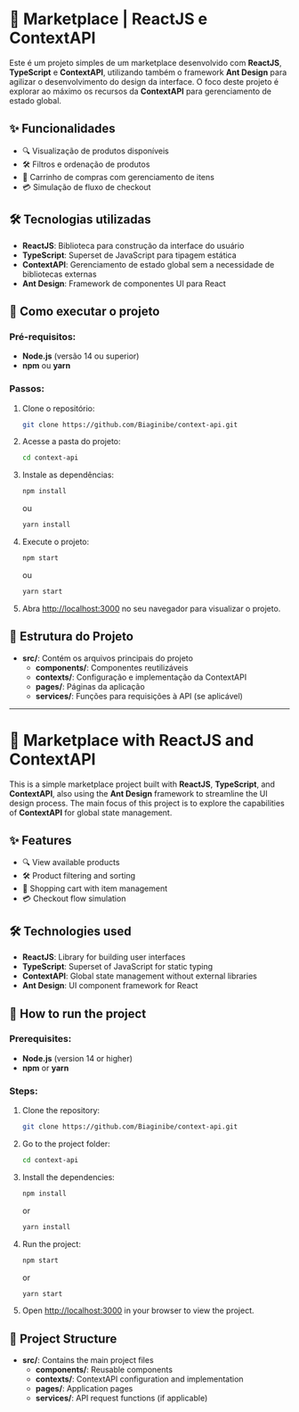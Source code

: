# 🛒 Marketplace | ReactJS e ContextAPI

Este é um projeto simples de um marketplace desenvolvido com **ReactJS**, **TypeScript** e **ContextAPI**, utilizando também o framework **Ant Design** para agilizar o desenvolvimento do design da interface. O foco deste projeto é explorar ao máximo os recursos da **ContextAPI** para gerenciamento de estado global.

## ✨ Funcionalidades

- 🔍 Visualização de produtos disponíveis
- 🛠️ Filtros e ordenação de produtos
- 🛒 Carrinho de compras com gerenciamento de itens
- 💳 Simulação de fluxo de checkout

## 🛠️ Tecnologias utilizadas

- **ReactJS**: Biblioteca para construção da interface do usuário
- **TypeScript**: Superset de JavaScript para tipagem estática
- **ContextAPI**: Gerenciamento de estado global sem a necessidade de bibliotecas externas
- **Ant Design**: Framework de componentes UI para React

## 🚀 Como executar o projeto

### Pré-requisitos:

- **Node.js** (versão 14 ou superior)
- **npm** ou **yarn**

### Passos:

1. Clone o repositório:

   ```bash
   git clone https://github.com/Biaginibe/context-api.git
   ```

2. Acesse a pasta do projeto:

   ```bash
   cd context-api
   ```

3. Instale as dependências:

   ```bash
   npm install
   ```

   ou

   ```bash
   yarn install
   ```

4. Execute o projeto:

   ```bash
   npm start
   ```

   ou

   ```bash
   yarn start
   ```

5. Abra [http://localhost:3000](http://localhost:3000) no seu navegador para visualizar o projeto.

## 📁 Estrutura do Projeto

- **src/**: Contém os arquivos principais do projeto
  - **components/**: Componentes reutilizáveis
  - **contexts/**: Configuração e implementação da ContextAPI
  - **pages/**: Páginas da aplicação
  - **services/**: Funções para requisições à API (se aplicável)

---

# 🛒 Marketplace with ReactJS and ContextAPI

This is a simple marketplace project built with **ReactJS**, **TypeScript**, and **ContextAPI**, also using the **Ant Design** framework to streamline the UI design process. The main focus of this project is to explore the capabilities of **ContextAPI** for global state management.

## ✨ Features

- 🔍 View available products
- 🛠️ Product filtering and sorting
- 🛒 Shopping cart with item management
- 💳 Checkout flow simulation

## 🛠️ Technologies used

- **ReactJS**: Library for building user interfaces
- **TypeScript**: Superset of JavaScript for static typing
- **ContextAPI**: Global state management without external libraries
- **Ant Design**: UI component framework for React

## 🚀 How to run the project

### Prerequisites:

- **Node.js** (version 14 or higher)
- **npm** or **yarn**

### Steps:

1. Clone the repository:

   ```bash
   git clone https://github.com/Biaginibe/context-api.git
   ```

2. Go to the project folder:

   ```bash
   cd context-api
   ```

3. Install the dependencies:

   ```bash
   npm install
   ```

   or

   ```bash
   yarn install
   ```

4. Run the project:

   ```bash
   npm start
   ```

   or

   ```bash
   yarn start
   ```

5. Open [http://localhost:3000](http://localhost:3000) in your browser to view the project.

## 📁 Project Structure

- **src/**: Contains the main project files
  - **components/**: Reusable components
  - **contexts/**: ContextAPI configuration and implementation
  - **pages/**: Application pages
  - **services/**: API request functions (if applicable)
